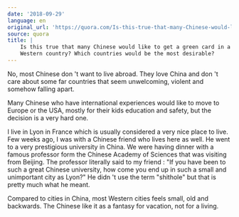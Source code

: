 ```yaml
---
date: '2018-09-29'
language: en
original_url: 'https://quora.com/Is-this-true-that-many-Chinese-would-like-to-get-a-green-card-in-a-Western-country-Which-countries-would-be-the-most-desirable/answer/Clément-Renaud'
source: quora
title: |
    Is this true that many Chinese would like to get a green card in a
    Western country? Which countries would be the most desirable?
---
```


No, most Chinese don 't want to live abroad. They love China and don 't
care about some far countries that seem unwelcoming, violent and somehow
falling apart.

Many Chinese who have international experiences would like to move to
Europe or the USA, mostly for their kids education and safety, but the
decision is a very hard one.

I live in Lyon in France which is usually considered a very nice place
to live. Few weeks ago, I was with a Chinese friend who lives here as
well. He went to a very prestigious university in China. We were having
dinner with a famous professor form the Chinese Academy of Sciences that
was visiting from Beijing. The professor literally said to my friend :
"If you have been to such a great Chinese university, how come you end
up in such a small and unimportant city as Lyon?" He didn 't use the
term "shithole" but that is pretty much what he meant.

Compared to cities in China, most Western cities feels small, old and
backwards. The Chinese like it as a fantasy for vacation, not for a
living.
